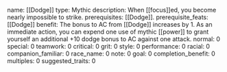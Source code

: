name: [[Dodge]]
type: Mythic
description: When [[focus]]ed, you become nearly impossible to strike.
prerequisites: [[Dodge]].
prerequisite_feats: [[Dodge]]
benefit: The bonus to AC from [[Dodge]] increases by 1. As an immediate action, you can expend one use of mythic [[power]] to grant yourself an additional +10 dodge bonus to AC against one attack.
normal: 0
special: 0
teamwork: 0
critical: 0
grit: 0
style: 0
performance: 0
racial: 0
companion_familiar: 0
race_name: 0
note: 0
goal: 0
completion_benefit: 0
multiples: 0
suggested_traits: 0
